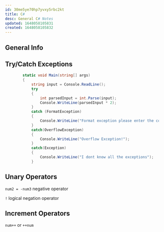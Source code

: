 ```yaml
---
id: 30me5ye70hp7yvxy5rbc2kt
title: C#
desc: General C# Notes
updated: 1648058105831
created: 1648058105832
---
```

## General Info

## Try/Catch Exceptions

```csharp
        static void Main(string[] args)
        {
            string input = Console.ReadLine();
            try
            {
                int parsedInput = int.Parse(input);
                Console.WriteLine(parsedInput * 2);
            }
            catch (FormatException)
            {
                Console.WriteLine("Format exception please enter the correct type");
            }
            catch(OverflowException)
            {
                Console.WriteLine("Overflow Exception!");
            }
            catch(Exception)
            {
                Console.WriteLine("I dont know all the exceptions");
            }
```

## Unary Operators

`num2 = -num3` negative operator

`!` logical negation operator

## Increment Operators

`num++` or `++num`
